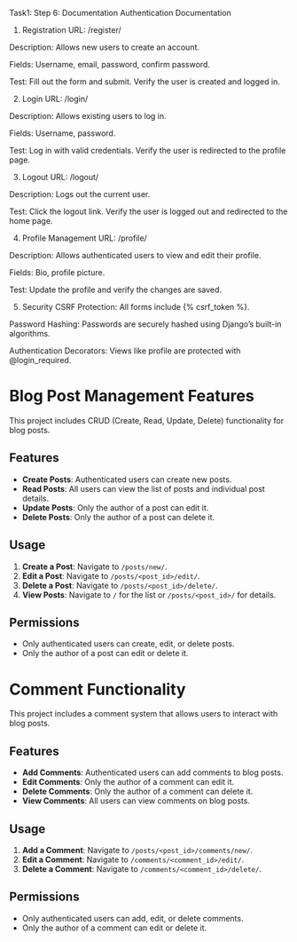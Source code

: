 Task1: 
Step 6: Documentation
Authentication Documentation
1. Registration
URL: /register/

Description: Allows new users to create an account.

Fields: Username, email, password, confirm password.

Test: Fill out the form and submit. Verify the user is created and logged in.

2. Login
URL: /login/

Description: Allows existing users to log in.

Fields: Username, password.

Test: Log in with valid credentials. Verify the user is redirected to the profile page.

3. Logout
URL: /logout/

Description: Logs out the current user.

Test: Click the logout link. Verify the user is logged out and redirected to the home page.

4. Profile Management
URL: /profile/

Description: Allows authenticated users to view and edit their profile.

Fields: Bio, profile picture.

Test: Update the profile and verify the changes are saved.

5. Security
CSRF Protection: All forms include {% csrf_token %}.

Password Hashing: Passwords are securely hashed using Django’s built-in algorithms.

Authentication Decorators: Views like profile are protected with @login_required.

# Blog Post Management Features

This project includes CRUD (Create, Read, Update, Delete) functionality for blog posts.

## Features
- **Create Posts**: Authenticated users can create new posts.
- **Read Posts**: All users can view the list of posts and individual post details.
- **Update Posts**: Only the author of a post can edit it.
- **Delete Posts**: Only the author of a post can delete it.

## Usage
1. **Create a Post**: Navigate to `/posts/new/`.
2. **Edit a Post**: Navigate to `/posts/<post_id>/edit/`.
3. **Delete a Post**: Navigate to `/posts/<post_id>/delete/`.
4. **View Posts**: Navigate to `/` for the list or `/posts/<post_id>/` for details.

## Permissions
- Only authenticated users can create, edit, or delete posts.
- Only the author of a post can edit or delete it.


# Comment Functionality

This project includes a comment system that allows users to interact with blog posts.

## Features
- **Add Comments**: Authenticated users can add comments to blog posts.
- **Edit Comments**: Only the author of a comment can edit it.
- **Delete Comments**: Only the author of a comment can delete it.
- **View Comments**: All users can view comments on blog posts.

## Usage
1. **Add a Comment**: Navigate to `/posts/<post_id>/comments/new/`.
2. **Edit a Comment**: Navigate to `/comments/<comment_id>/edit/`.
3. **Delete a Comment**: Navigate to `/comments/<comment_id>/delete/`.

## Permissions
- Only authenticated users can add, edit, or delete comments.
- Only the author of a comment can edit or delete it.